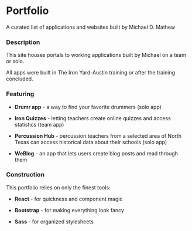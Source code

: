 # Portfolio

A curated list of applications and websites built by Michael D. Mathew


### Description

This site houses portals to working applications built by Michael on a team or solo.

All apps were built in The Iron Yard-Austin training or after the training concluded.


### Featuring

* **Drumr app** - a way to find your favorite drummers (solo app)

* **Iron Quizzes** - letting teachers create online quizzes and access statistics (team app)

* **Percussion Hub** - percussion teachers from a selected area of North Texas can access historical data about their schools (solo app)

* **WeBlog** - an app that lets users create blog posts and read through them


### Construction

This portfolio relies on only the finest tools:

* **React** - for quickness and component magic

* **Bootstrap** - for making everything look fancy

* **Sass** - for organized stylesheets

